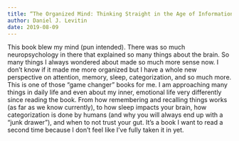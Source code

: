 ```yaml
---
title: “The Organized Mind: Thinking Straight in the Age of Information Overload”
author: Daniel J. Levitin
date: 2019-08-09
---
```


This book blew my mind (pun intended). There was so much neuropsychology in there that explained so many things about the brain. So many things I always wondered about made so much more sense now. I don’t know if it made me more organized but I have a whole new perspective on attention, memory, sleep, categorization, and so much more. This is one of those “game changer” books for me. I am approaching many things in daily life and even about my inner, emotional life very differently since reading the book. From how remembering and recalling things works (as far as we know currently), to how sleep impacts your brain, how categorization is done by humans (and why you will always end up with a “junk drawer”), and when to not trust your gut. It’s a book I want to read a second time because I don’t feel like I’ve fully taken it in yet. 